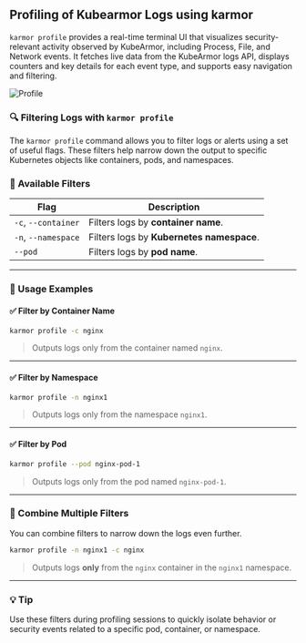 ## Profiling of Kubearmor Logs using karmor

`karmor profile` provides a real-time terminal UI that visualizes security-relevant activity observed by KubeArmor, including Process, File, and Network events. It fetches live data from the KubeArmor logs API, displays counters and key details for each event type, and supports easy navigation and filtering.

![Profile](https://user-images.githubusercontent.com/23097199/213850468-2462e8b2-b4f6-491f-a174-42d217cbfd28.gif)


### 🔍 Filtering Logs with `karmor profile`

The `karmor profile` command allows you to filter logs or alerts using a set of useful flags. These filters help narrow down the output to specific Kubernetes objects like containers, pods, and namespaces.

### 🧰 Available Filters

| Flag                | Description                               |
| ------------------- | ----------------------------------------- |
| `-c`, `--container` | Filters logs by **container name**.       |
| `-n`, `--namespace` | Filters logs by **Kubernetes namespace**. |
| `--pod`             | Filters logs by **pod name**.             |

---

### 📌 Usage Examples

#### ✅ Filter by Container Name

```bash
karmor profile -c nginx
```

> Outputs logs only from the container named `nginx`.

---

#### ✅ Filter by Namespace

```bash
karmor profile -n nginx1
```

> Outputs logs only from the namespace `nginx1`.

---

#### ✅ Filter by Pod

```bash
karmor profile --pod nginx-pod-1
```

> Outputs logs only from the pod named `nginx-pod-1`.

---

### 🔗 Combine Multiple Filters

You can combine filters to narrow down the logs even further.

```bash
karmor profile -n nginx1 -c nginx
```

> Outputs logs **only** from the `nginx` container in the `nginx1` namespace.

---

### 💡 Tip

Use these filters during profiling sessions to quickly isolate behavior or security events related to a specific pod, container, or namespace.

